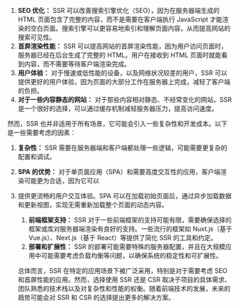 1. **SEO 优化：** SSR 可以改善搜索引擎优化（SEO），因为在服务器端生成的 HTML 页面包含了完整的内容，而不是需要在客户端执行 JavaScript 才能渲染的空白页面。搜索引擎可以更容易地索引和理解页面内容，从而提高网站的搜索可见性。
2. **首屏渲染性能：** SSR 可以提高网站的首屏渲染性能，因为用户访问页面时，服务器已经在后台生成了完整的 HTML。用户在接收到 HTML 页面时就能看到内容，而不需要等待客户端渲染完成。
3. **用户体验：** 对于慢速或低性能的设备，以及网络状况较差的用户，SSR 可以提供更好的用户体验，因为页面的大部分工作在服务器上完成，减轻了客户端的负担。
4. **对于一些内容静态的网站：** 对于那些内容相对静态、不经常变化的网站，SSR 是一个很好的选择，可以通过缓存机制减轻服务器压力，提高访问速度。

然而，SSR 也并非适用于所有场景，它可能会引入一些复杂性和开发成本。以下是一些需要考虑的因素：

1. **复杂性：** SSR 需要在服务器端和客户端都处理一些逻辑，可能需要更复杂的配置和调试。

2. **SPA 的优势：** 对于单页面应用（SPA）和需要高度交互性的应用，客户端渲染可能更为合适，因为它可以

3. 提供更流畅的用户交互体验。SPA 可以在加载初始页面后，通过异步加载数据和更新视图，实现无需重新加载整个页面的动态内容。

   1. **前端框架支持：** SSR 对于一些前端框架的支持可能有限，需要确保选择的框架或库对服务器端渲染有良好的支持。一些流行的框架如 Nuxt.js（基于 Vue.js）、Next.js（基于 React）等提供了简化 SSR 的工具和约定。
   2. **部署和扩展性：** SSR 的部署可能需要特殊的服务器配置，并且在大规模应用中可能需要考虑负载均衡等问题，以确保系统的稳定性和可扩展性。

   总体而言，SSR 在特定的应用场景下被广泛采用，特别是对于需要考虑 SEO 和首屏性能的应用。然而，选择使用 SSR 还是 CSR 取决于项目的具体需求、团队熟悉的技术栈以及对复杂性和性能的权衡。随着前端技术的发展，未来的趋势可能会对 SSR 和 CSR 的选择提出更多的解决方案。